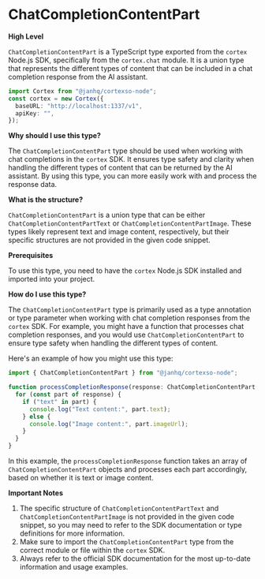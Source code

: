 
  
  # **ChatCompletionContentPart**

**High Level**

`ChatCompletionContentPart` is a TypeScript type exported from the `cortex` Node.js SDK, specifically from the `cortex.chat` module. It is a union type that represents the different types of content that can be included in a chat completion response from the AI assistant.

```typescript
import Cortex from "@janhq/cortexso-node";
const cortex = new Cortex({
  baseURL: "http://localhost:1337/v1",
  apiKey: "",
});
```

**Why should I use this type?**

The `ChatCompletionContentPart` type should be used when working with chat completions in the `cortex` SDK. It ensures type safety and clarity when handling the different types of content that can be returned by the AI assistant. By using this type, you can more easily work with and process the response data.

**What is the structure?**

`ChatCompletionContentPart` is a union type that can be either `ChatCompletionContentPartText` or `ChatCompletionContentPartImage`. These types likely represent text and image content, respectively, but their specific structures are not provided in the given code snippet.

**Prerequisites**

To use this type, you need to have the `cortex` Node.js SDK installed and imported into your project.

**How do I use this type?**

The `ChatCompletionContentPart` type is primarily used as a type annotation or type parameter when working with chat completion responses from the `cortex` SDK. For example, you might have a function that processes chat completion responses, and you would use `ChatCompletionContentPart` to ensure type safety when handling the different types of content.

Here's an example of how you might use this type:

```typescript
import { ChatCompletionContentPart } from "@janhq/cortexso-node";

function processCompletionResponse(response: ChatCompletionContentPart[]) {
  for (const part of response) {
    if ("text" in part) {
      console.log("Text content:", part.text);
    } else {
      console.log("Image content:", part.imageUrl);
    }
  }
}
```

In this example, the `processCompletionResponse` function takes an array of `ChatCompletionContentPart` objects and processes each part accordingly, based on whether it is text or image content.

**Important Notes**

1. The specific structure of `ChatCompletionContentPartText` and `ChatCompletionContentPartImage` is not provided in the given code snippet, so you may need to refer to the SDK documentation or type definitions for more information.
2. Make sure to import the `ChatCompletionContentPart` type from the correct module or file within the `cortex` SDK.
3. Always refer to the official SDK documentation for the most up-to-date information and usage examples.
  
  